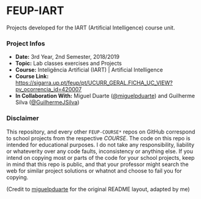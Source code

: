# FEUP-IART
Projects developed for the IART (Artificial Intelligence) course unit.

### Project Infos
* **Date:** 3rd Year, 2nd Semester, 2018/2019
* **Topic:** Lab classes exercises and Projects
* **Course:** Inteligência Artificial (IART) | Artificial Intelligence
* **Course Link:** https://sigarra.up.pt/feup/pt/UCURR_GERAL.FICHA_UC_VIEW?pv_ocorrencia_id=420007
* **In Collaboration With:** Miguel Duarte ([@miguelpduarte](https://github.com/miguelpduarte)) and Guilherme Silva ([@GuilhermeJSilva](https://github.com/GuilhermeJSilva))

### Disclaimer
This repository, and every other `FEUP-COURSE*` repos on GitHub correspond to school projects from the respective *COURSE*. The code on this repo is intended for educational purposes. I do not take any responsibility, liability or whateverity over any code faults, inconsistency or anything else. If you intend on copying most or parts of the code for your school projects, keep in mind that this repo is public, and that your professor might search the web for similar project solutions or whatnot and choose to fail you for copying.



(Credit to [miguelpduarte](https://github.com/miguelpduarte) for the original README layout, adapted by me)
